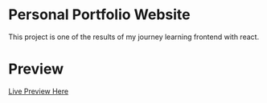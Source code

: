 # Personal Portfolio Website
This project is one of the results of my journey learning frontend with react.

# Preview
[Live Preview Here](https://sree1462.github.io/react-portfolio/)
